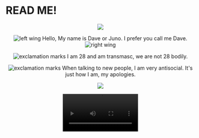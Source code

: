 # READ ME!
<p align="center">
  <img src="https://file.garden/ZYeKwZ1Byy9B5AzI/3c6d812bd53d19b45202e5483380b97a.gif"/>
</p>
<p align="center">
  <img src="https://file.garden/ZYeKwZ1Byy9B5AzI/u1a3mv.gif" alt="left wing">
  Hello, My name is Dave or Juno. I prefer you call me Dave.
  <img src="https://file.garden/ZYeKwZ1Byy9B5AzI/aj0cqr.gif" alt="right wing">
</p>
<p align="center">
  <img src="https://file.garden/ZYeKwZ1Byy9B5AzI/plhu2u.gif" alt="exclamation marks"> I am 28 and am transmasc, we are not 28 bodily.
</p>
<p align="center">
   <img src="https://file.garden/ZYeKwZ1Byy9B5AzI/plhu2u.gif" alt="exclamation marks"> When talking to new people, I am very antisocial. It's just how I am, my apologies.
<p align="center">
  <img src="https://file.garden/ZYeKwZ1Byy9B5AzI/ezgif.com-resize.gif"/>
</p>
<p align="center">
  <video src="https://github.com/user-attachments/assets/4d221969-a5ac-4537-b4aa-21b10ac06cd4" width="200" />
</p>
